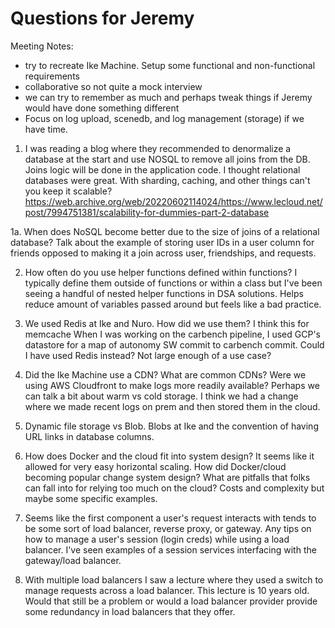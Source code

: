 # Questions for Jeremy

Meeting Notes:
- try to recreate Ike Machine. Setup some functional and non-functional requirements
- collaborative so not quite a mock interview
- we can try to remember as much and perhaps tweak things if Jeremy would have
done something different
- Focus on log upload, scenedb, and log management (storage) if we have time.

1. I was reading a blog where they recommended to denormalize a database at the
start and use NOSQL to remove all joins from the DB. Joins logic will be done in
the application code. I thought relational databases were great. With sharding,
caching, and other things can't you keep it scalable?
https://web.archive.org/web/20220602114024/https://www.lecloud.net/post/7994751381/scalability-for-dummies-part-2-database

1a. When does NoSQL become better due to the size of joins of a relational database?
Talk about the example of storing user IDs in a user column for friends opposed
to making it a join across user, friendships, and requests.

2. How often do you use helper functions defined within functions? I typically
define them outside of functions or within a class but I've been seeing a handful
of nested helper functions in DSA solutions. Helps reduce amount of variables
passed around but feels like a bad practice.

3. We used Redis at Ike and Nuro. How did we use them? I think this for memcache
 When I was working on the carbench pipeline, I used GCP's datastore for a map
 of autonomy SW commit to carbench commit. Could I have used Redis instead? Not
 large enough of a use case?

4. Did the Ike Machine use a CDN? What are common CDNs? Were we using AWS Cloudfront
to make logs more readily available? Perhaps we can talk a bit about warm vs
cold storage. I think we had a change where we made recent logs on prem and then
stored them in the cloud.

5. Dynamic file storage vs Blob. Blobs at Ike and the convention of having
URL links in database columns.

6. How does Docker and the cloud fit into system design? It seems like it allowed
for very easy horizontal scaling. How did Docker/cloud becoming popular change
system design? What are pitfalls that folks can fall into for relying too much
on the cloud? Costs and complexity but maybe some specific examples.

7. Seems like the first component a user's request interacts with tends to be
some sort of load balancer, reverse proxy, or gateway. Any tips on how to manage
a user's session (login creds) while using a load balancer. I've seen examples
of a session services interfacing with the gateway/load balancer.

8. With multiple load balancers I saw a lecture where they used a switch to manage
requests across a load balancer. This lecture is 10 years old. Would that still
be a problem or would a load balancer provider provide some redundancy in load balancers
that they offer.
